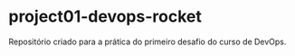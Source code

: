 # project01-devops-rocket
Repositório criado para a prática do primeiro desafio do curso de DevOps.
